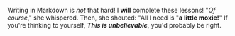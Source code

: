 
Writing in Markdown is _not_ that hard!
I **will** complete these lessons!
"_Of course_," she whispered. Then, she shouted: "All I need is "**a little moxie!**"
If you're thinking to yourself, **_This is unbelievable_**, you'd probably be right.
